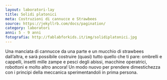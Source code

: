 ```yaml
---
layout: laboratori-lay
title: Solidi platonici
meta: Costruzioni di cannucce e Strawbees
source: https://jekyllrb.com/docs/pagination/
category: laboratori
anni: 5 - 9 anni
fotografia: http://fablabforkids.it/img/solidiplatonici.jpg
---
```

Una manciata di cannucce da una parte e un mucchio di strawbees dall’altra, e sarà possibile costruire (quasi) tutto quello che ti pare: ombrelli e cappelli, insetti mille zampe e pesci degli abissi, macchine operatrici, robottoni e molto altro ancora! Un modo nuovo per prendere dimestichezza con i principi della meccanica sperimentandoli in prima persona.